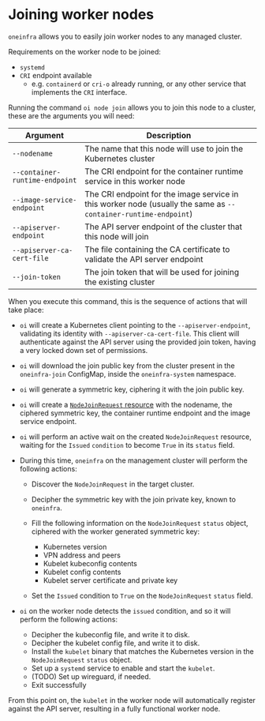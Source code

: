 # Joining worker nodes

`oneinfra` allows you to easily join worker nodes to any managed
cluster.

Requirements on the worker node to be joined:

* `systemd`
* `CRI` endpoint available
  * e.g. `containerd` or `cri-o` already running, or any other service
    that implements the `CRI` interface.

Running the command `oi node join` allows you to join this node to a
cluster, these are the arguments you will need:

| Argument                       | Description                                                                                                     |
|--------------------------------|-----------------------------------------------------------------------------------------------------------------|
| `--nodename`                   | The name that this node will use to join the Kubernetes cluster                                                 |
| `--container-runtime-endpoint` | The CRI endpoint for the container runtime service in this worker node                                          |
| `--image-service-endpoint`     | The CRI endpoint for the image service in this worker node (usually the same as `--container-runtime-endpoint`) |
| `--apiserver-endpoint`         | The API server endpoint of the cluster that this node will join                                                 |
| `--apiserver-ca-cert-file`     | The file containing the CA certificate to validate the API server endpoint                                      |
| `--join-token`                 | The join token that will be used for joining the existing cluster                                               |

When you execute this command, this is the sequence of actions that
will take place:

* `oi` will create a Kubernetes client pointing to the
  `--apiserver-endpoint`, validating its identity with
  `--apiserver-ca-cert-file`. This client will authenticate against
  the API server using the provided join token, having a very locked
  down set of permissions.

* `oi` will download the join public key from the cluster present in
  the `oneinfra-join` ConfigMap, inside the `oneinfra-system`
  namespace.

* `oi` will generate a symmetric key, ciphering it with the join
  public key.

* `oi` will create a [`NodeJoinRequest`
  resource](https://github.com/oneinfra/oneinfra/blob/master/apis/node/v1alpha1/nodejoinrequest_types.go)
  with the nodename, the ciphered symmetric key, the container runtime
  endpoint and the image service endpoint.

* `oi` will perform an active wait on the created `NodeJoinRequest`
  resource, waiting for the `Issued` `condition` to become `True` in
  its `status` field.

* During this time, `oneinfra` on the management cluster will perform
  the following actions:

  * Discover the `NodeJoinRequest` in the target cluster.

  * Decipher the symmetric key with the join private key, known to
    `oneinfra`.

  * Fill the following information on the `NodeJoinRequest` `status`
    object, ciphered with the worker generated symmetric key:

    * Kubernetes version
    * VPN address and peers
    * Kubelet kubeconfig contents
    * Kubelet config contents
    * Kubelet server certificate and private key

  * Set the `Issued` condition to `True` on the `NodeJoinRequest`
    `status` field.

* `oi` on the worker node detects the `issued` condition, and so it
  will perform the following actions:

  * Decipher the kubeconfig file, and write it to disk.
  * Decipher the kubelet config file, and write it to disk.
  * Install the `kubelet` binary that matches the Kubernetes version
    in the `NodeJoinRequest` `status` object.
  * Set up a `systemd` service to enable and start the `kubelet`.
  * (TODO) Set up wireguard, if needed.
  * Exit successfully

From this point on, the `kubelet` in the worker node will
automatically register against the API server, resulting in a fully
functional worker node.
